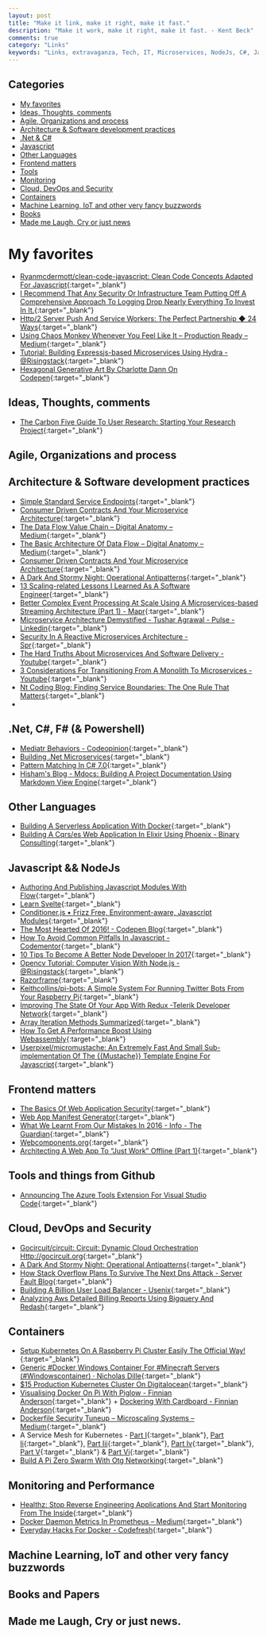 ```yaml
---
layout: post
title: "Make it link, make it right, make it fast."
description: "Make it work, make it right, make it fast. - Kent Beck"
comments: true
category: "Links"
keywords: "Links, extravaganza, Tech, IT, Microservices, NodeJs, C#, Javascript, Solution architecture"
---
```


## Categories ##
* [My favorites](#favorites)
* [Ideas, Thoughts, comments](#ideas)
* [Agile, Organizations and process](#agile)
* [Architecture & Software development practices](#development)
* [.Net & C#](#net)
* [Javascript](#javascript)
* [Other Languages](#polygloting)
* [Frontend matters](#web)
* [Tools](#tools)
* [Monitoring](#monitoring)
* [Cloud, DevOps and Security](#devops)
* [Containers](#containers)
* [Machine Learning, IoT and other very fancy buzzwords](#iot)
* [Books](#books)
* [Made me Laugh, Cry or just news](#news)


# My favorites<a name="favorites"></a> #
* [Ryanmcdermott/clean-code-javascript: Clean Code Concepts Adapted For Javascript](https://github.com/ryanmcdermott/clean-code-javascript){:target="_blank"}
* [I Recommend That Any Security Or Infrastructure Team Putting Off A Comprehensive Approach To Logging Drop Nearly Everything To Invest In It.](https://medium.com/starting-up-security/learning-from-a-year-of-security-breaches-ed036ea05d9b#.y4q4d0l10){:target="_blank"}
* [Http/2 Server Push And Service Workers: The Perfect Partnership ◆ 24 Ways](https://24ways.org/2016/http2-server-push-and-service-workers/){:target="_blank"}
* [Using Chaos Monkey Whenever You Feel Like It – Production Ready – Medium](https://medium.com/production-ready/using-chaos-monkey-whenever-you-feel-like-it-e5fe31257a07#.lnu8h23fw){:target="_blank"}
* [Tutorial: Building Expressjs-based Microservices Using Hydra - @Risingstack](https://community.risingstack.com/tutorial-building-expressjs-based-microservices-using-hydra/){:target="_blank"}
* [Hexagonal Generative Art By Charlotte Dann On Codepen](http://codepen.io/pouretrebelle/post/hexagons){:target="_blank"}

## Ideas, Thoughts, comments <a name="ideas"></a> ##
* [The Carbon Five Guide To User Research: Starting Your Research Project](http://blog.carbonfive.com/2017/01/11/the-carbon-five-guide-to-user-research-starting-your-research-project/){:target="_blank"}

## Agile, Organizations and process<a name="agile"></a> ##

## Architecture & Software development practices <a name="development"></a> ##
* [Simple Standard Service Endpoints](https://github.com/beamly/SE4/blob/master/SE4.md){:target="_blank"}
* [Consumer Driven Contracts And Your Microservice Architecture](https://www.infoq.com/presentations/spring-cloud-contract-verifier){:target="_blank"}
* [The Data Flow Value Chain – Digital Anatomy – Medium](https://medium.com/digital-anatomy/the-data-flow-value-chain-45b0dd3083e8#.3xm07de2k){:target="_blank"}
* [The Basic Architecture Of Data Flow – Digital Anatomy – Medium](https://medium.com/digital-anatomy/the-basic-architecture-of-data-flow-5ff3f706adce#.lnt885qoe){:target="_blank"}
* [Consumer Driven Contracts And Your Microservice Architecture](https://www.infoq.com/presentations/spring-cloud-contract-verifier){:target="_blank"}
* [A Dark And Stormy Night: Operational Antipatterns](https://www.infoq.com/presentations/operational-antipattern){:target="_blank"}
* [13 Scaling-related Lessons I Learned As A Software Engineer](https://www.techinasia.com/talk/13-scaling-lessons-learned-software-engineer){:target="_blank"}
* [Better Complex Event Processing At Scale Using A Microservices-based Streaming Architecture (Part 1) - Mapr](https://www.mapr.com/blog/better-complex-event-processing-scale-using-microservices-based-streaming-architecture-part-1){:target="_blank"}
* [Microservice Architecture Demystified - Tushar Agrawal - Pulse - Linkedin](https://www.linkedin.com/pulse/microservice-architecture-demystified-tushar-agrawal){:target="_blank"}
* [Security In A Reactive Microservices Architecture - Spr](http://spr.com/security-reactive-microservices-architecture/){:target="_blank"}
* [The Hard Truths About Microservices And Software Delivery - Youtube](https://www.youtube.com/watch?v=HOZGbSBK90k){:target="_blank"}
* [3 Considerations For Transitioning From A Monolith To Microservices - Youtube](https://www.youtube.com/watch?v=u9zYP-gPy4I){:target="_blank"}
* [Nt Coding Blog: Finding Service Boundaries: The One Rule That Matters](http://ntcoding.co.uk/blog/2017/01/finding-service-boundaries-one-rule?__s=amwwwz5judsp1dsfgko7){:target="_blank"}
* 
## **.Net, C#, F# (& Powershell)**  <a name="net"></a> ##
* [Mediatr Behaviors - Codeopinion](http://codeopinion.com/mediatr-behaviors/){:target="_blank"}
* [Building .Net Microservices](https://www.infoq.com/presentations/cloud-native-net-microservices){:target="_blank"}
* [Pattern Matching In C# 7.0](http://www.c-sharpcorner.com/article/pattern-matching-in-c-sharp-7-0/){:target="_blank"} 
* [Hisham's Blog - Mdocs: Building A Project Documentation Using Markdown View Engine](http://www.hishambinateya.com/mdocs:-building-a-project-documentation-using-markdown-view-engine){:target="_blank"}

## Other Languages  <a name="polygloting"></a> ##
* [Building A Serverless Application With Docker](http://blog.contino.io/blog/building-a-serverless-application-with-docker){:target="_blank"}
* [Building A Cqrs/es Web Application In Elixir Using Phoenix - Binary Consulting](https://10consulting.com/2017/01/04/building-a-cqrs-web-application-in-elixir-using-phoenix/?__s=amwwwz5judsp1dsfgko7){:target="_blank"}

## Javascript && NodeJs <a name="javascript"></a><a name="nodejs"></a> ##
* [Authoring And Publishing Javascript Modules With Flow](http://javascriptplayground.com/blog/2017/01/npm-flowjs-javascript/){:target="_blank"}
* [Learn Svelte](https://svelte.technology/guide){:target="_blank"}
* [Conditioner.js • Frizz Free, Environment-aware, Javascript Modules](http://conditionerjs.com/){:target="_blank"}
* [The Most Hearted Of 2016! - Codepen Blog](https://blog.codepen.io/2017/01/11/the-most-hearted-of-2016/){:target="_blank"}
* [How To Avoid Common Pitfalls In Javascript - Codementor](https://www.codementor.io/thinker3197/tutorials/avoid-common-pitfalls-in-javascript-u0hzz2nfw){:target="_blank"}
* [10 Tips To Become A Better Node Developer In 2017](https://www.sitepoint.com/10-tips-to-become-a-better-node-developer/){:target="_blank"}
* [Opencv Tutorial: Computer Vision With Node.js - @Risingstack](https://community.risingstack.com/opencv-tutorial-computer-vision-with-node-js/){:target="_blank"}
* [Razorframe](http://www.razorfra.me/){:target="_blank"}
* [Keithcollins/pi-bots: A Simple System For Running Twitter Bots From Your Raspberry Pi](https://github.com/keithcollins/pi-bots){:target="_blank"}
* [Improving The State Of Your App With Redux -Telerik Developer Network](http://developer.telerik.com/topics/web-development/improving-state-app-redux/){:target="_blank"}
* [Array Iteration Methods Summarized](https://gist.github.com/ljharb/58faf1cfcb4e6808f74aae4ef7944cff){:target="_blank"}
* [How To Get A Performance Boost Using Webassembly](https://hackernoon.com/how-to-get-a-performance-boost-using-webassembly-8844ec6dd665#.kf8z9a2ob){:target="_blank"}
* [Userpixel/micromustache: An Extremely Fast And Small Sub-implementation Of The {{Mustache}} Template Engine For Javascript](https://github.com/userpixel/micromustache){:target="_blank"}

## Frontend matters <a name="web"></a> ##
* [The Basics Of Web Application Security](http://martinfowler.com/articles/web-security-basics.html#AuthorizeActions){:target="_blank"}
* [Web App Manifest Generator](https://tomitm.github.io/appmanifest/){:target="_blank"}
* [What We Learnt From Our Mistakes In 2016 - Info - The Guardian](https://www.theguardian.com/info/developer-blog/2016/dec/18/what-we-learnt-from-our-mistakes-in-2016){:target="_blank"}
* [Webcomponents.org](https://www.webcomponents.org/){:target="_blank"}
* [Architecting A Web App To “Just Work” Offline (Part 1)](https://blog.superhuman.com/architecting-a-web-app-to-just-work-offline-part-1-8697f316c0eb#.85ehgcon8){:target="_blank"}

## Tools and things from Github <a name="tools"></a> ##
* [Announcing The Azure Tools Extension For Visual Studio Code](http://www.bradygaster.com/posts/announcing-azure-tools-for-visual-studio-code){:target="_blank"}

## Cloud, DevOps and Security<a name="devops"></a> ##
* [Gocircuit/circuit: Circuit: Dynamic Cloud Orchestration Http://gocircuit.org](https://github.com/gocircuit/circuit){:target="_blank"}
* [A Dark And Stormy Night: Operational Antipatterns](https://www.infoq.com/presentations/operational-antipattern){:target="_blank"}
* [How Stack Overflow Plans To Survive The Next Dns Attack - Server Fault Blog](http://blog.serverfault.com/2017/01/09/surviving-the-next-dns-attack/){:target="_blank"}
* [Building A Billion User Load Balancer - Usenix](https://www.usenix.org/conference/lisa16/conference-program/presentation/shuff){:target="_blank"}
* [Analyzing Aws Detailed Billing Reports Using Bigquery And Redash](http://blog.powerupcloud.com/2017/01/08/analyzing-aws-detailed-billing-reports-using-bigquery/){:target="_blank"}

## Containers <a name="containers"></a> ##
* [Setup Kubernetes On A Raspberry Pi Cluster Easily The Official Way!](https://blog.hypriot.com/post/setup-kubernetes-raspberry-pi-cluster/){:target="_blank"}
* [Generic #Docker Windows Container For #Minecraft Servers (#Windowscontainer) · Nicholas Dille](http://dille.name/blog/2017/01/03/generic-docker-windows-container-for-minecraft-servers/){:target="_blank"}
* [$15 Production Kubernetes Cluster On Digitalocean](https://5pi.de/2016/11/20/15-producation-grade-kubernetes-cluster/){:target="_blank"}
* [Visualising Docker On Pi With Piglow - Finnian Anderson](https://fxapi.co.uk/2016/11/21/visualising-dockerpi-with-piglow/){:target="_blank"} + [Dockering With Cardboard - Finnian Anderson](https://fxapi.co.uk/2016/11/23/dockering-with-carboard/){:target="_blank"}
* [Dockerfile Security Tuneup – Microscaling Systems – Medium](https://medium.com/microscaling-systems/dockerfile-security-tuneup-166f1cdafea1#.66b3fduq5){:target="_blank"}
* A Service Mesh for Kubernetes - [Part I](https://blog.buoyant.io/2016/10/04/a-service-mesh-for-kubernetes-part-i-top-line-service-metrics/){:target="_blank"}, [Part Ii](https://blog.buoyant.io/2016/10/14/a-service-mesh-for-kubernetes-part-ii-pods-are-great-until-theyre-not/){:target="_blank"}, [Part Iii](https://blog.buoyant.io/2016/10/24/a-service-mesh-for-kubernetes-part-iii-encrypting-all-the-things/){:target="_blank"}, [Part Iv](https://blog.buoyant.io/2016/11/04/a-service-mesh-for-kubernetes-part-iv-continuous-deployment-via-traffic-shifting/){:target="_blank"}, [Part V](https://blog.buoyant.io/2016/11/18/a-service-mesh-for-kubernetes-part-v-dogfood-environments-ingress-and-edge-routing/){:target="_blank"} & [Part Vi](https://blog.buoyant.io/2017/01/06/a-service-mesh-for-kubernetes-part-vi-staging-microservices-without-the-tears/){:target="_blank"}
* [Build A Pi Zero Swarm With Otg Networking](http://blog.alexellis.io/pizero-otg-swarm/){:target="_blank"}

## Monitoring and Performance <a name="monitoring"></a> ##
* [Healthz: Stop Reverse Engineering Applications And Start Monitoring From The Inside](https://vimeo.com/173610242){:target="_blank"}
* [Docker Daemon Metrics In Prometheus – Medium](https://medium.com/@basilio.vera/docker-swarm-metrics-in-prometheus-e02a6a5745a#.a064g7gdq){:target="_blank"}
* [Everyday Hacks For Docker - Codefresh](https://codefresh.io/blog/everyday-hacks-docker/){:target="_blank"}

## Machine Learning, IoT and other very fancy buzzwords <a name="iot"></a> ##

## Books and Papers<a name="books"></a> ##

## Made me Laugh, Cry or just news. <a name="news"></a> ##

